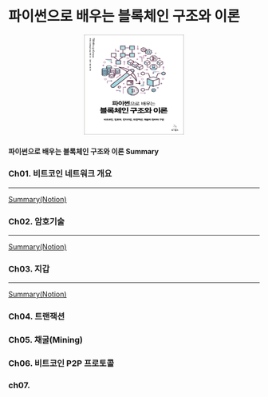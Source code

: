 # 파이썬으로 배우는 블록체인 구조와 이론

<center>
    <img src="./images/book.jpg" width="200" height="200">
</center>

#### 파이썬으로 배우는 블록체인 구조와 이론 Summary


### Ch01. 비트코인 네트워크 개요
---
[Summary(Notion)](https://www.notion.so/nathanh/1-568394d3a1d844a7876426cd9b5251ac)

### Ch02. 암호기술
---
[Summary(Notion)](https://www.notion.so/nathanh/Ch02-0fd4b4ec7bd142d6b8d749f8eea402d4)

### Ch03. 지갑
---
[Summary(Notion)](https://www.notion.so/nathanh/Ch03-eabb14821f694c708f30fca44cf09c3b)

### Ch04. 트랜잭션

### Ch05. 채굴(Mining)

### Ch06. 비트코인 P2P 프로토콜

### ch07.
